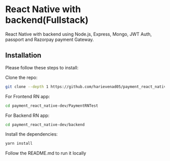 # React Native with backend(Fullstack)

React Native with backend using Node.js, Express, Mongo, JWT Auth, passport and Razorpay payment Gateway.

## Installation

Please follow these steps to install:

Clone the repo:

```bash
git clone --depth 1 https://github.com/harievenad05/payment_react_native/
```

For Frontend RN app:

```bash
cd payment_react_native-dev/PaymentRNTest
```

For Backend RN app:

```bash
cd payment_react_native-dev/backend
```

Install the dependencies:

```bash
yarn install
```

Follow the README.md to run it locally
